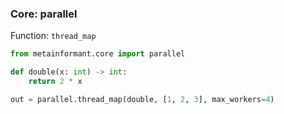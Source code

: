 ### Core: parallel

Function: `thread_map`

```python
from metainformant.core import parallel

def double(x: int) -> int:
    return 2 * x

out = parallel.thread_map(double, [1, 2, 3], max_workers=4)
```


